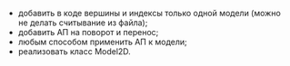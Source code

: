 - добавить в коде вершины и индексы только одной модели (можно не делать считывание из
файла);
- добавить АП на поворот и перенос;
- любым способом применить АП к модели;
- реализовать класс Model2D.